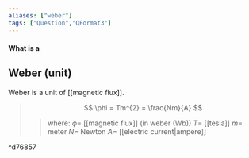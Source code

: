 ```yaml
---
aliases: ["weber"]
tags: ["Question","QFormat3"]
---
```


#### What is a
## Weber (unit)
Weber is a unit of [[magnetic flux]].

> $$ \phi = Tm^{2} = \frac{Nm}{A} $$ 
>> where:
>> $\phi=$ [[magnetic flux]] (in weber (Wb)) 
>> $T=$ [[tesla]]
>> $m=$ meter
>> $N=$ Newton
>> $A=$ [[electric current|ampere]]

^d76857
